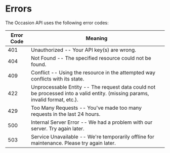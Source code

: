 # Errors

The Occasion API uses the following error codes:


Error Code | Meaning
---------- | -------
401 | Unauthorized -- Your API key(s) are wrong.
404 | Not Found -- The specified resource could not be found.
409 | Conflict -- Using the resource in the attempted way conflicts with its state.
422 | Unprocessable Entity -- The request data could not be processed into a valid entity. (missing params, invalid format, etc.).
429 | Too Many Requests -- You've made too many requests in the last 24 hours.
500 | Internal Server Error -- We had a problem with our server. Try again later.
503 | Service Unavailable -- We're temporarily offline for maintenance. Please try again later.
